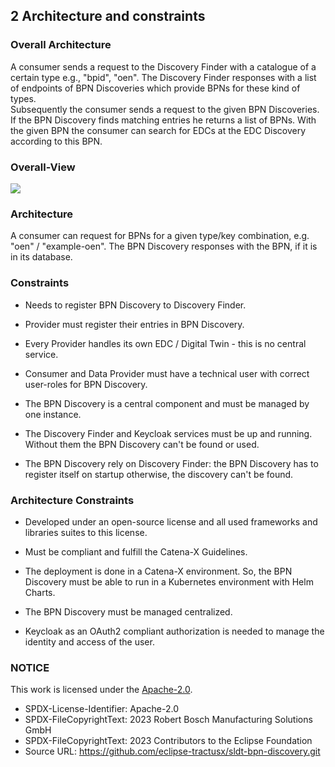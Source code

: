 ## 2 Architecture and constraints

### Overall Architecture

A consumer sends a request to the Discovery Finder with a catalogue of a certain type e.g., "bpid", "oen". The Discovery Finder
responses with a list of endpoints of BPN Discoveries which provide BPNs for these kind of types.  
Subsequently the consumer sends a request to the given BPN Discoveries. If the BPN Discovery finds matching entries he returns a list of BPNs.
With the given BPN the consumer can search for EDCs at the EDC Discovery according to this BPN.

### Overall-View

![](media/OverallConcept.png)

### Architecture
A consumer can request for BPNs for a given type/key combination, e.g. "oen" / "example-oen". The BPN Discovery responses
with the BPN, if it is in its database.

### Constraints

-   Needs to register BPN Discovery to Discovery Finder.

-   Provider must register their entries in BPN Discovery.

-   Every Provider handles its own EDC / Digital Twin - this is no
    central service.

-   Consumer and Data Provider must have a technical user with correct user-roles for BPN Discovery.

-   The BPN Discovery is a central component and must be managed by one
    instance.

-   The Discovery Finder and Keycloak services must be up and running.
    Without them the BPN Discovery can't be found or used.

-   The BPN Discovery rely on Discovery Finder: the BPN Discovery has to register itself on startup otherwise, the discovery can't be found.

### Architecture Constraints

-   Developed under an open-source license and all used frameworks and
    libraries suites to this license.

-   Must be compliant and fulfill the Catena-X Guidelines.

-   The deployment is done in a Catena-X environment. So, the BPN
    Discovery must be able to run in a Kubernetes environment with Helm
    Charts.

-   The BPN Discovery must be managed centralized.

-   Keycloak as an OAuth2 compliant authorization is needed to manage the identity and access of the user.



### NOTICE

This work is licensed under the [Apache-2.0](https://www.apache.org/licenses/LICENSE-2.0).

- SPDX-License-Identifier: Apache-2.0
- SPDX-FileCopyrightText: 2023 Robert Bosch Manufacturing Solutions GmbH
- SPDX-FileCopyrightText: 2023 Contributors to the Eclipse Foundation
- Source URL: https://github.com/eclipse-tractusx/sldt-bpn-discovery.git